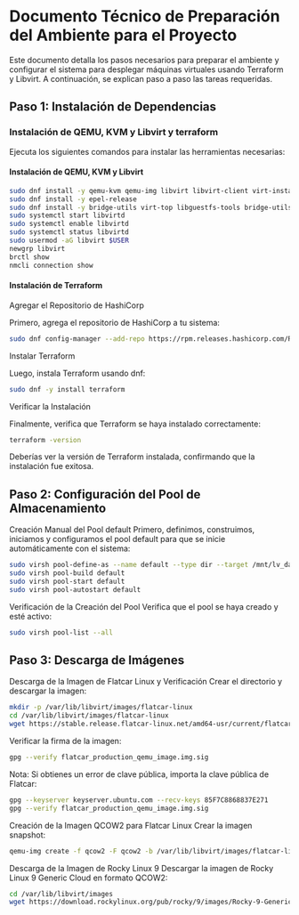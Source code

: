 # Documento Técnico de Preparación del Ambiente para el Proyecto

Este documento detalla los pasos necesarios para preparar el ambiente y configurar el sistema para desplegar máquinas virtuales usando Terraform y Libvirt. A continuación, se explican paso a paso las tareas requeridas.

## Paso 1: Instalación de Dependencias

### Instalación de QEMU, KVM y Libvirt y terraform

Ejecuta los siguientes comandos para instalar las herramientas necesarias:

#### Instalación de QEMU, KVM y Libvirt

```bash
sudo dnf install -y qemu-kvm qemu-img libvirt libvirt-client virt-install
sudo dnf install -y epel-release
sudo dnf install -y bridge-utils virt-top libguestfs-tools bridge-utils virt-viewer
sudo systemctl start libvirtd
sudo systemctl enable libvirtd
sudo systemctl status libvirtd
sudo usermod -aG libvirt $USER
newgrp libvirt
brctl show
nmcli connection show
```

#### Instalación de Terraform

Agregar el Repositorio de HashiCorp

Primero, agrega el repositorio de HashiCorp a tu sistema:

```bash
sudo dnf config-manager --add-repo https://rpm.releases.hashicorp.com/RHEL/hashicorp.repo
```
Instalar Terraform

Luego, instala Terraform usando dnf:

```bash
sudo dnf -y install terraform
```
Verificar la Instalación

Finalmente, verifica que Terraform se haya instalado correctamente:

``` bash
terraform -version
```

Deberías ver la versión de Terraform instalada, confirmando que la instalación fue exitosa.

## Paso 2: Configuración del Pool de Almacenamiento

Creación Manual del Pool default
Primero, definimos, construimos, iniciamos y configuramos el pool default para que se inicie automáticamente con el sistema:

```bash
sudo virsh pool-define-as --name default --type dir --target /mnt/lv_data
sudo virsh pool-build default
sudo virsh pool-start default
sudo virsh pool-autostart default
```

Verificación de la Creación del Pool
Verifica que el pool se haya creado y esté activo:


```bash 
sudo virsh pool-list --all
```

## Paso 3: Descarga de Imágenes
Descarga de la Imagen de Flatcar Linux y Verificación
Crear el directorio y descargar la imagen:

```bash
mkdir -p /var/lib/libvirt/images/flatcar-linux
cd /var/lib/libvirt/images/flatcar-linux
wget https://stable.release.flatcar-linux.net/amd64-usr/current/flatcar_production_qemu_image.img{,.sig}
```
Verificar la firma de la imagen:

```bash
gpg --verify flatcar_production_qemu_image.img.sig
```
Nota: Si obtienes un error de clave pública, 
importa la clave pública de Flatcar:

```bash
gpg --keyserver keyserver.ubuntu.com --recv-keys 85F7C8868837E271
gpg --verify flatcar_production_qemu_image.img.sig
```
Creación de la Imagen QCOW2 para Flatcar Linux
Crear la imagen snapshot:

```bash
qemu-img create -f qcow2 -F qcow2 -b /var/lib/libvirt/images/flatcar-linux/flatcar_production_qemu_image.img /var/lib/libvirt/images/flatcar-linux/flatcar-linux1.qcow2
```

Descarga de la Imagen de Rocky Linux 9
Descargar la imagen de Rocky Linux 9 Generic Cloud en formato QCOW2:

```bash
cd /var/lib/libvirt/images
wget https://download.rockylinux.org/pub/rocky/9/images/Rocky-9-GenericCloud-Base.latest.x86_64.qcow2
```
